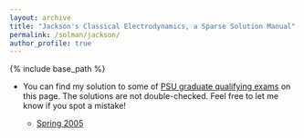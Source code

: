 ```yaml
---
layout: archive
title: "Jackson's Classical Electrodynamics, a Sparse Solution Manual"
permalink: /solman/jackson/
author_profile: true
---
```


{% include base_path %}

* You can find my solution to some of [PSU graduate qualifying exams](https://science.psu.edu/physics/graduate/qualifying-exams) on this page. The solutions are not double-checked. Feel free to let me know if you spot a mistake!

    * [Spring 2005](https://kooroshsadri.github.io/files/solman/psugrad/05S.pdf)